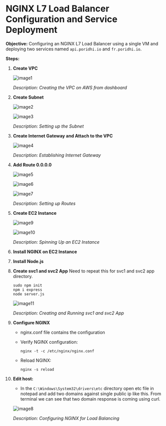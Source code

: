 # NGINX L7 Load Balancer Configuration and Service Deployment

**Objective:**
Configuring an NGINX L7 Load Balancer using a single VM and deploying two services named `api.poridhi.io` and `fr.poridhi.io`.

**Steps:**

1. **Create VPC**

    ![image1](./image1.png)

    _Description: Creating the VPC on AWS from dashboard_

2. **Create Subnet**

    ![image2](./image2.png)

    ![image3](./image3.png)

    _Description: Setting up the Subnet_

3. **Create Internet Gateway and Attach to the VPC**

    ![image4](./image4.png)

    _Description: Establishing Internet Gateway_

4. **Add Route 0.0.0.0**

    ![image5](./image5.png)

    ![image6](./image6.png)

    ![image7](./image7.png)


    _Description: Setting up Routes_

5. **Create EC2 Instance**

    ![image9](./image9.png)

    ![image10](./image10.png)

    _Description: Spinning Up an EC2 Instance_

6. **Install NGINX on EC2 Instance**

7. **Install Node.js**

8. **Create svc1 and svc2 App**
Need to repeat this for svc1 and svc2 app directory.
    ```
    sudo npm init
    npm i express
    node server.js
    ```

    ![image11](./image11.png)

    _Description: Creating and Running svc1 and svc2 App_

9. **Configure NGINX**
    - nginx.conf file contains the configuration
    - Verify NGINX configuration:

        ```
        nginx -t -c /etc/nginx/nginx.conf
        ```

    - Reload NGINX:

        ```
        nginx -s reload
        ```

10. **Edit host:**
    - In the  `C:\Windows\System32\drivers\etc` directory open etc file in notepad and add two domains against single public ip like this. From terminal we can see that two domain response is coming using curl. 

    ![image8](./image8.png)

    _Description: Configuring NGINX for Load Balancing_
